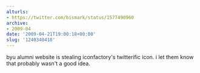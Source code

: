 ```yaml
---
alturls:
- https://twitter.com/bismark/status/1577490960
archive:
- 2009-04
date: '2009-04-21T19:00:18+00:00'
slug: '1240340418'
---
```


byu alumni website is stealing iconfactory's twitterific icon. i let them know that probably wasn't a good idea.

